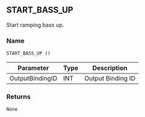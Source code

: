 ## START\_BASS\_UP

Start ramping bass up.


### Name

`START_BASS_UP ()`


| Parameter       | Type | Description       |
| --------------- | ---- | ----------------- |
| OutputBindingID | INT  | Output Binding ID |


### Returns

`None`